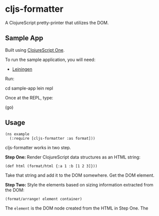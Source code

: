 cljs-formatter
========================================

A ClojureScript pretty-printer that utilizes the DOM.


Sample App
----------------------------------------

Built using [ClojureScript One](http://clojurescriptone.com/).

To run the sample application, you will need: 

* [Leiningen](https://github.com/technomancy/leiningen)

Run:

   cd sample-app
   lein repl

Once at the REPL, type:

   (go)


Usage
----------------------------------------

    (ns example
      (:require [cljs-formatter :as format]))

cljs-formatter works in two step.

**Step One:** Render ClojureScript data structures as an HTML string:

    (def html (format/html {:a 1 :b [1 2 3]}))

Take that string and add it to the DOM somewhere. Get the DOM element.

**Step Two:** Style the elements based on sizing information extracted
from the DOM:

    (format/arrange! element container)

The `element` is the DOM node created from the HTML in Step One. The
`container` is some other DOM element that is a parent or ancestor of
`element`. The `container` sets the maximum horizontal width of the
rendered data, and will be used to decide where to place line breaks.

